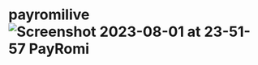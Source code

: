 # payromilive![Screenshot 2023-08-01 at 23-51-57 PayRomi](https://github.com/MdFayshal/payromilive/assets/44651900/c1a369c6-7c43-4364-8a57-2ed3b3f51eb4)
